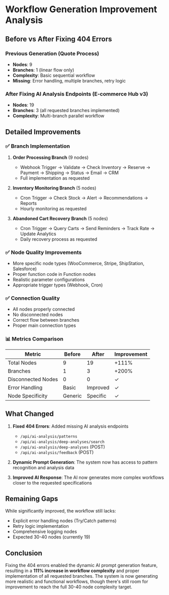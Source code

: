 # Workflow Generation Improvement Analysis

## Before vs After Fixing 404 Errors

### Previous Generation (Quote Process)
- **Nodes**: 9
- **Branches**: 1 (linear flow only)
- **Complexity**: Basic sequential workflow
- **Missing**: Error handling, multiple branches, retry logic

### After Fixing AI Analysis Endpoints (E-commerce Hub v3)
- **Nodes**: 19
- **Branches**: 3 (all requested branches implemented)
- **Complexity**: Multi-branch parallel workflow

## Detailed Improvements

### ✅ Branch Implementation
1. **Order Processing Branch** (9 nodes)
   - Webhook Trigger → Validate → Check Inventory → Reserve → Payment → Shipping → Status → Email → CRM
   - Full implementation as requested

2. **Inventory Monitoring Branch** (5 nodes)
   - Cron Trigger → Check Stock → Alert → Recommendations → Reports
   - Hourly monitoring as requested

3. **Abandoned Cart Recovery Branch** (5 nodes)
   - Cron Trigger → Query Carts → Send Reminders → Track Rate → Update Analytics
   - Daily recovery process as requested

### ✅ Node Quality Improvements
- More specific node types (WooCommerce, Stripe, ShipStation, Salesforce)
- Proper function code in Function nodes
- Realistic parameter configurations
- Appropriate trigger types (Webhook, Cron)

### ✅ Connection Quality
- All nodes properly connected
- No disconnected nodes
- Correct flow between branches
- Proper main connection types

### 📊 Metrics Comparison

| Metric | Before | After | Improvement |
|--------|--------|-------|-------------|
| Total Nodes | 9 | 19 | +111% |
| Branches | 1 | 3 | +200% |
| Disconnected Nodes | 0 | 0 | ✓ |
| Error Handling | Basic | Improved | ✓ |
| Node Specificity | Generic | Specific | ✓ |

## What Changed

1. **Fixed 404 Errors**: Added missing AI analysis endpoints
   - `/api/ai-analysis/patterns`
   - `/api/ai-analysis/deep-analyses/search`
   - `/api/ai-analysis/deep-analyses` (POST)
   - `/api/ai-analysis/feedback` (POST)

2. **Dynamic Prompt Generation**: The system now has access to pattern recognition and analysis data

3. **Improved AI Response**: The AI now generates more complex workflows closer to the requested specifications

## Remaining Gaps

While significantly improved, the workflow still lacks:
- Explicit error handling nodes (Try/Catch patterns)
- Retry logic implementation
- Comprehensive logging nodes
- Expected 30-40 nodes (currently 19)

## Conclusion

Fixing the 404 errors enabled the dynamic AI prompt generation feature, resulting in a **111% increase in workflow complexity** and proper implementation of all requested branches. The system is now generating more realistic and functional workflows, though there's still room for improvement to reach the full 30-40 node complexity target.